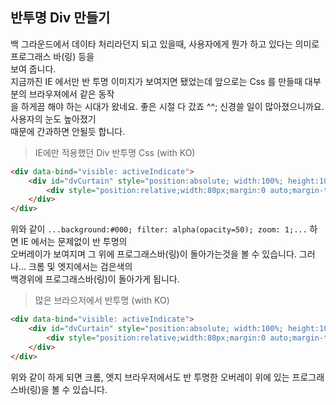 ## 반투명 Div 만들기

백 그라운드에서 데이타 처리라던지 되고 있을때, 사용자에게 뭔가 하고 있다는 의미로 프로그래스 바(링) 등을<br/>
보여 줍니다.<br/> 
지금까진 IE 에서만 반 투명 이미지가 보여지면 됐었는데 앞으로는 Css 를 만들때 대부분의 브라우져에서 같은 동작<br/>
을 하게끔 해야 하는 시대가 왔네요. 좋은 시절 다 갔죠 ^^; 신경쓸 일이 많아졌으니까요. 사용자의 눈도 높아졌기<br/>
때문에 간과하면 안될듯 합니다.

>IE에만 적용했던 Div 반투명 Css (with KO)
```HTML
<div data-bind="visible: activeIndicate">
    <div id="dvCurtain" style="position:absolute; width:100%; height:100%; left:0; top:0; z-index: 990; background:#000; filter: alpha(opacity=50); zoom: 1; display:block; " >
        <div style="position:relative;width:80px;margin:0 auto;margin-top:250px;z-index: 991;"><img style="width:80px" src="[프로그래스바(링) 이미지]" /></div>
    </div>
</div>
```

위와 같이 `...background:#000; filter: alpha(opacity=50); zoom: 1;...` 하면 IE 에서는 문제없이 반 투명의<br/>
오버레이가 보여지며 그 위에 프로그래스바(링)이 돌아가는것을 볼 수 있습니다. 그러나... 크롬 및 엣지에서는 검은색의<br/>
백경위에 프로그래스바(링)이 돌아가게 됩니다.

>많은 브라으저에서 반투명 (with KO)
```HTML
<div data-bind="visible: activeIndicate">
    <div id="dvCurtain" style="position:absolute; width:100%; height:100%; left:0; top:0; z-index: 990; background:#000; opacity: 0.5; filter: alpha(opacity=50) !important; zoom: 1; display:block; " >
        <div style="position:relative;width:80px;margin:0 auto;margin-top:250px;z-index: 991;"><img style="width:80px" src="[프로그래스바(링) 이미지]" /></div>
    </div>
</div>
``` 

위와 같이 하게 되면 크롬, 엣지 브라우저에서도 반 투명한 오버레이 위에 있는 프로그래스바(링)을 볼 수 있습니다.